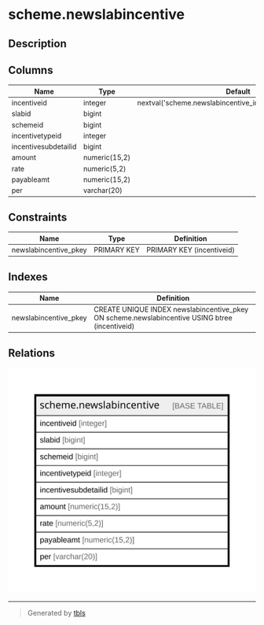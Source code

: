 # scheme.newslabincentive

## Description

## Columns

| Name | Type | Default | Nullable | Children | Parents | Comment |
| ---- | ---- | ------- | -------- | -------- | ------- | ------- |
| incentiveid | integer | nextval('scheme.newslabincentive_incentiveid_seq'::regclass) | false |  |  |  |
| slabid | bigint |  | true |  |  |  |
| schemeid | bigint |  | true |  |  |  |
| incentivetypeid | integer |  | true |  |  |  |
| incentivesubdetailid | bigint |  | true |  |  |  |
| amount | numeric(15,2) |  | true |  |  |  |
| rate | numeric(5,2) |  | true |  |  |  |
| payableamt | numeric(15,2) |  | true |  |  |  |
| per | varchar(20) |  | true |  |  |  |

## Constraints

| Name | Type | Definition |
| ---- | ---- | ---------- |
| newslabincentive_pkey | PRIMARY KEY | PRIMARY KEY (incentiveid) |

## Indexes

| Name | Definition |
| ---- | ---------- |
| newslabincentive_pkey | CREATE UNIQUE INDEX newslabincentive_pkey ON scheme.newslabincentive USING btree (incentiveid) |

## Relations

![er](scheme.newslabincentive.svg)

---

> Generated by [tbls](https://github.com/k1LoW/tbls)
